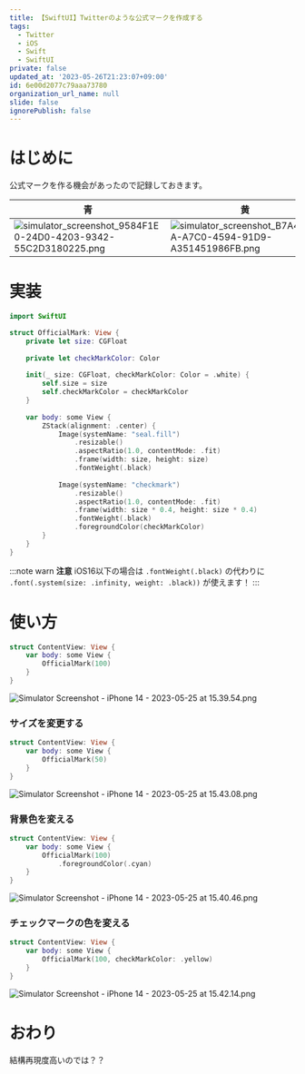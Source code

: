 ```yaml
---
title: 【SwiftUI】Twitterのような公式マークを作成する
tags:
  - Twitter
  - iOS
  - Swift
  - SwiftUI
private: false
updated_at: '2023-05-26T21:23:07+09:00'
id: 6e00d2077c79aaa73780
organization_url_name: null
slide: false
ignorePublish: false
---
```

# はじめに
公式マークを作る機会があったので記録しておきます。

|青|黄|赤|緑|
|-|-|-|-|
|![simulator_screenshot_9584F1E0-24D0-4203-9342-55C2D3180225.png](https://qiita-image-store.s3.ap-northeast-1.amazonaws.com/0/1745371/bdca4da2-20ff-f2c9-21c1-d4188b00c4de.png)|![simulator_screenshot_B7A4408A-A7C0-4594-91D9-A351451986FB.png](https://qiita-image-store.s3.ap-northeast-1.amazonaws.com/0/1745371/630c685d-6678-f65f-a29b-7770bbecba65.png)|![simulator_screenshot_AD70DD23-3E08-472C-B432-84EC3B1C7A4F.png](https://qiita-image-store.s3.ap-northeast-1.amazonaws.com/0/1745371/c7914b7c-76af-ffb6-eca4-ad43c91b6984.png)|![simulator_screenshot_1EAA55E3-2B90-4407-8A3F-BD57617D8441.png](https://qiita-image-store.s3.ap-northeast-1.amazonaws.com/0/1745371/a7b19ca8-27b4-50e2-d886-9dc4a90d6897.png)|

# 実装
```swift
import SwiftUI

struct OfficialMark: View {
    private let size: CGFloat
    
    private let checkMarkColor: Color
    
    init(_ size: CGFloat, checkMarkColor: Color = .white) {
        self.size = size
        self.checkMarkColor = checkMarkColor
    }
    
    var body: some View {
        ZStack(alignment: .center) {
            Image(systemName: "seal.fill")
                .resizable()
                .aspectRatio(1.0, contentMode: .fit)
                .frame(width: size, height: size)
                .fontWeight(.black)
            
            Image(systemName: "checkmark")
                .resizable()
                .aspectRatio(1.0, contentMode: .fit)
                .frame(width: size * 0.4, height: size * 0.4)
                .fontWeight(.black)
                .foregroundColor(checkMarkColor)
        }
    }
}
```

:::note warn
**注意**
iOS16以下の場合は
`.fontWeight(.black)`
の代わりに
`.font(.system(size: .infinity, weight: .black))`
が使えます！
:::

# 使い方
```swift
struct ContentView: View {
    var body: some View {
        OfficialMark(100)
    }
}
```
![Simulator Screenshot - iPhone 14 - 2023-05-25 at 15.39.54.png](https://qiita-image-store.s3.ap-northeast-1.amazonaws.com/0/1745371/efa7440c-4f2b-9f22-d901-c5cf2ae0989a.png)

### サイズを変更する
```swift
struct ContentView: View {
    var body: some View {
        OfficialMark(50)
    }
}
```
![Simulator Screenshot - iPhone 14 - 2023-05-25 at 15.43.08.png](https://qiita-image-store.s3.ap-northeast-1.amazonaws.com/0/1745371/52ffd775-a1ce-1fc9-c5f9-401580e09a98.png)

### 背景色を変える
```swift
struct ContentView: View {
    var body: some View {
        OfficialMark(100)
            .foregroundColor(.cyan)
    }
}
```
![Simulator Screenshot - iPhone 14 - 2023-05-25 at 15.40.46.png](https://qiita-image-store.s3.ap-northeast-1.amazonaws.com/0/1745371/413b3e4a-9d48-4e44-141e-453f1b312d71.png)

### チェックマークの色を変える
```swift
struct ContentView: View {
    var body: some View {
        OfficialMark(100, checkMarkColor: .yellow)
    }
}
```
![Simulator Screenshot - iPhone 14 - 2023-05-25 at 15.42.14.png](https://qiita-image-store.s3.ap-northeast-1.amazonaws.com/0/1745371/3275409a-5cc8-2210-86d2-733976377990.png)

# おわり
結構再現度高いのでは？？
